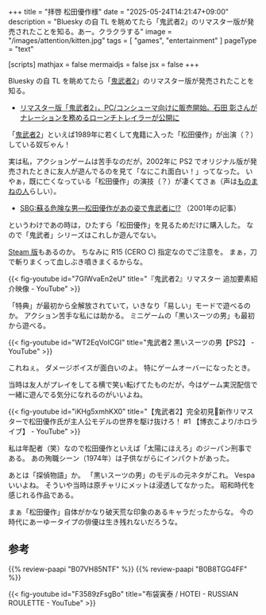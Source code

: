 +++
title = "拝啓 松田優作様"
date =  "2025-05-24T14:21:47+09:00"
description = "Bluesky の自 TL を眺めてたら「鬼武者2」のリマスター版が発売されたことを知る。あー。クラクラする"
image = "/images/attention/kitten.jpg"
tags = [ "games", "entertainment" ]
pageType = "text"

[scripts]
  mathjax = false
  mermaidjs = false
  jsx = false
+++

Bluesky の自 TL を眺めてたら「[鬼武者2]」のリマスター版が発売されたことを知る。

- [リマスター版「鬼武者2」，PC/コンシューマ向けに販売開始。石田 彰さんがナレーションを務めるローンチトレイラーが公開に](https://www.4gamer.net/games/879/G087953/20250523042/)

「[鬼武者2]」といえば1989年に若くして鬼籍に入った「松田優作」が出演（？）している奴ぢゃん！

実は私，アクションゲームは苦手なのだが，2002年に PS2 でオリジナル版が発売されたときに友人が遊んでるのを見て「なにこれ面白い！」ってなった。
いやぁ，既に亡くなっている「松田優作」の演技（？）が凄くてさぁ（声は[ものまねの人](https://x.com/onimusha2kudou "ハードボイルド工藤（@onimusha2kudou）さん / X")らしい）。

- [SBG:蘇る危険な男―松田優作があの姿で鬼武者に!?](https://nlab.itmedia.co.jp/games/gsnews/0110/28/news02.html) （2001年の記事）

というわけであの時は，ひたすら「松田優作」を見るためだけに購入した。
なので「鬼武者」シリーズはこれしか遊んでない。

[Steam 版](https://store.steampowered.com/app/3046600/ "Steam：鬼武者2")もあるのか。
ちなみに R15 (CERO C) 指定なのでご注意を。
まぁ，刀で斬りまくって血しぶき噴きまくるからな。

{{< fig-youtube id="7GIWvaEn2eU" title="『鬼武者2』リマスター 追加要素紹介映像 - YouTube" >}}

「特典」が最初から全解放されていて，いきなり「易しい」モードで遊べるのか。
アクション苦手な私には助かる。
ミニゲームの「黒いスーツの男」も最初から遊べる。

{{< fig-youtube id="WT2EqVoICGI" title="鬼武者2 黒いスーツの男【PS2】 - YouTube" >}}

これねぇ。
ダメージボイスが面白いのよ。
特にゲームオーバーになったとき。

当時は友人がプレイをしてる横で笑い転げてたものだが，今はゲーム実況配信で一緒に遊んでる気分になれるのがいいよね。

{{< fig-youtube id="iKHg5xmhKX0" title="【鬼武者2】完全初見🌟新作リマスターで松田優作氏が主人公モデルの世界を駆け抜けろ！ #1 【博衣こより/ホロライブ】 - YouTube" >}}

私は年配者（笑）なので松田優作といえば「太陽にほえろ」のジーパン刑事である。
あの殉職シーン（1974年）は子供ながらにインパクトがあった。

あとは「探偵物語」か。
「黒いスーツの男」のモデルの元ネタがこれ。
Vespa いいよね。
そういや当時は原チャリにメットは浸透してなかった。
昭和時代を感じれる作品である。

まぁ「松田優作」自体がかなり破天荒な印象のあるキャラだったからな。
今の時代にあーゆータイプの俳優は生き残れないだろうな。

[鬼武者2]: https://www.capcom-games.com/onimusha/2/ja-jp/ "鬼武者2｜CAPCOM"

## 参考

{{% review-paapi "B07VH85NTF" %}} <!-- RUSSIAN ROULETTE 鬼武者2 布袋寅泰 -->
{{% review-paapi "B0B8TGG4FF" %}} <!-- 探偵物語 松田優作 -->

{{< fig-youtube id="F3589zFsgBo" title="布袋寅泰 / HOTEI - RUSSIAN ROULETTE - YouTube" >}}
